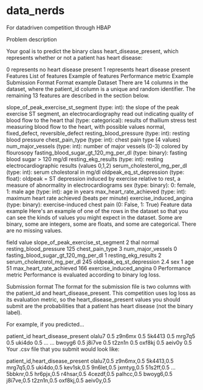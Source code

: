 # data_nerds
For datadriven competition through HBAP

Problem description

Your goal is to predict the binary class heart_disease_present, which represents whether or not a patient has heart disease:

0 represents no heart disease present
1 represents heart disease present
Features
List of features
Example of features
Performance metric
Example
Submission Format
Format example
Dataset
There are 14 columns in the dataset, where the patient_id column is a unique and random identifier. The remaining 13 features are described in the section below.

slope_of_peak_exercise_st_segment (type: int): the slope of the peak exercise ST segment, an electrocardiography read out indicating quality of blood flow to the heart
thal (type: categorical): results of thallium stress test measuring blood flow to the heart, with possible values normal, fixed_defect, reversible_defect
resting_blood_pressure (type: int): resting blood pressure
chest_pain_type (type: int): chest pain type (4 values)
num_major_vessels (type: int): number of major vessels (0-3) colored by flourosopy
fasting_blood_sugar_gt_120_mg_per_dl (type: binary): fasting blood sugar > 120 mg/dl
resting_ekg_results (type: int): resting electrocardiographic results (values 0,1,2)
serum_cholesterol_mg_per_dl (type: int): serum cholestoral in mg/dl
oldpeak_eq_st_depression (type: float): oldpeak = ST depression induced by exercise relative to rest, a measure of abnormality in electrocardiograms
sex (type: binary): 0: female, 1: male
age (type: int): age in years
max_heart_rate_achieved (type: int): maximum heart rate achieved (beats per minute)
exercise_induced_angina (type: binary): exercise-induced chest pain (0: False, 1: True)
Feature data example
Here's an example of one of the rows in the dataset so that you can see the kinds of values you might expect in the dataset. Some are binary, some are integers, some are floats, and some are categorical. There are no missing values. 

field	value
slope_of_peak_exercise_st_segment	2
thal	normal
resting_blood_pressure	125
chest_pain_type	3
num_major_vessels	0
fasting_blood_sugar_gt_120_mg_per_dl	1
resting_ekg_results	2
serum_cholesterol_mg_per_dl	245
oldpeak_eq_st_depression	2.4
sex	1
age	51
max_heart_rate_achieved	166
exercise_induced_angina	0
Performance metric
Performance is evaluated according to binary log loss.

Submission format
The format for the submission file is two columns with the patient_id and heart_disease_present. This competition uses log loss as its evaluation metric, so the heart_disease_present values you should submit are the probabilities that a patient has heart disease (not the binary label).

For example, if you predicted...

patient_id	heart_disease_present
olalu7	0.5
z9n6mx	0.5
5k4413	0.5
mrg7q5	0.5
uki4do	0.5
...	...
bwoyg6	0.5
j8i7ve	0.5
t2zn1n	0.5
oxf8kj	0.5
aeiv0y	0.5
Your .csv file that you submit would look like:

patient_id,heart_disease_present
olalu7,0.5
z9n6mx,0.5
5k4413,0.5
mrg7q5,0.5
uki4do,0.5
kev1sk,0.5
9n6let,0.5
jxmtyg,0.5
51s2ff,0.5
...
5bbknr,0.5
hr6pjx,0.5
r4hsar,0.5
4cezdf,0.5
palhcc,0.5
bwoyg6,0.5
j8i7ve,0.5
t2zn1n,0.5
oxf8kj,0.5
aeiv0y,0.5
